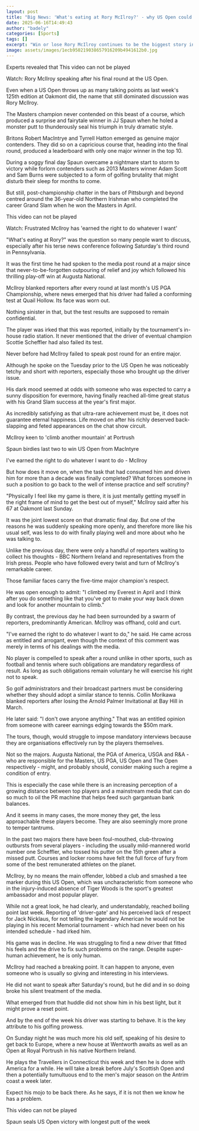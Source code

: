 ```yaml
---
layout: post
title: "Big News: 'What's eating at Rory McIlroy?' - why US Open could be reset moment"
date: 2025-06-16T14:49:43
author: "badely"
categories: [Sports]
tags: []
excerpt: "Win or lose Rory McIlroy continues to be the biggest story in golf because despite super-human achievement, he is only human, writes Iain Carter."
image: assets/images/1ecb950219038657916209b4941612b0.jpg
---
```


Experts revealed that This video can not be played

Watch: Rory McIlroy speaking after his final round at the US Open.

Even when a US Open throws up as many talking points as last week's 125th edition at Oakmont did, the name that still dominated discussion was Rory McIlroy.

The Masters champion never contended on this beast of a course, which produced a surprise and fairytale winner in JJ Spaun when he holed a monster putt to thunderously seal his triumph in truly dramatic style.

Britons Robert MacIntrye and Tyrrell Hatton emerged as genuine major contenders. They did so on a capricious course that, heading into the final round, produced a leaderboard with only one major winner in the top 10.

During a soggy final day Spaun overcame a nightmare start to storm to victory while forlorn contenders such as 2013 Masters winner Adam Scott and Sam Burns were subjected to a form of golfing brutality that might disturb their sleep for months to come.

But still, post-championship chatter in the bars of Pittsburgh and beyond centred around the 36-year-old Northern Irishman who completed the career Grand Slam when he won the Masters in April.

This video can not be played

Watch: Frustrated McIlroy has 'earned the right to do whatever I want'

"What's eating at Rory?" was the question so many people want to discuss, especially after his terse news conference following Saturday's third round in Pennsylvania.

It was the first time he had spoken to the media post round at a major since that never-to-be-forgotten outpouring of relief and joy which followed his thrilling play-off win at Augusta National.

McIlroy blanked reporters after every round at last month's US PGA Championship, where news emerged that his driver had failed a conforming test at Quail Hollow. Its face was worn out.

Nothing sinister in that, but the test results are supposed to remain confidential.

The player was irked that this was reported, initially by the tournament's in-house radio station. It never mentioned that the driver of eventual champion Scottie Scheffler had also failed its test.

Never before had McIlroy failed to speak post round for an entire major.

Although he spoke on the Tuesday prior to the US Open he was noticeably tetchy and short with reporters, especially those who brought up the driver issue.

His dark mood seemed at odds with someone who was expected to carry a sunny disposition for evermore, having finally reached all-time great status with his Grand Slam success at the year's first major.

As incredibly satisfying as that ultra-rare achievement must be, it does not guarantee eternal happiness. Life moved on after his richly deserved back-slapping and feted appearances on the chat show circuit.

McIlroy keen to 'climb another mountain' at Portrush

Spaun birdies last two to win US Open from MacIntyre

I've earned the right to do whatever I want to do - McIlroy

But how does it move on, when the task that had consumed him and driven him for more than a decade was finally completed? What forces someone in such a position to go back to the well of intense practice and self scrutiny?

"Physically I feel like my game is there, it is just mentally getting myself in the right frame of mind to get the best out of myself," McIlroy said after his 67 at Oakmont last Sunday.

It was the joint lowest score on that dramatic final day. But one of the reasons he was suddenly speaking more openly, and therefore more like his usual self, was less to do with finally playing well and more about who he was talking to.

Unlike the previous day, there were only a handful of reporters waiting to collect his thoughts - BBC Northern Ireland and representatives from the Irish press. People who have followed every twist and turn of McIlroy's remarkable career.

Those familiar faces carry the five-time major champion's respect.

He was open enough to admit: "I climbed my Everest in April and I think after you do something like that you've got to make your way back down and look for another mountain to climb."

By contrast, the previous day he had been surrounded by a swarm of reporters, predominantly American. McIlroy was offhand, cold and curt.

"I've earned the right to do whatever I want to do," he said. He came across as entitled and arrogant, even though the context of this comment was merely in terms of his dealings with the media.

No player is compelled to speak after a round unlike in other sports, such as football and tennis where such obligations are mandatory regardless of result. As long as such obligations remain voluntary he will exercise his right not to speak.

So golf administrators and their broadcast partners must be considering whether they should adopt a similar stance to tennis. Collin Morikawa blanked reporters after losing the Arnold Palmer Invitational at Bay Hill in March.

He later said: "I don't owe anyone anything." That was an entitled opinion from someone with career earnings edging towards the $50m mark.

The tours, though, would struggle to impose mandatory interviews because they are organisations effectively run by the players themselves.

Not so the majors. Augusta National, the PGA of America, USGA and R&A - who are responsible for the Masters, US PGA, US Open and The Open respectively - might, and probably should, consider making such a regime a condition of entry.

This is especially the case while there is an increasing perception of a growing distance between top players and a mainstream media that can do so much to oil the PR machine that helps feed such gargantuan bank balances.

And it seems in many cases, the more money they get, the less approachable these players become. They are also seemingly more prone to temper tantrums.

In the past two majors there have been foul-mouthed, club-throwing outbursts from several players - including the usually mild-mannered world number one Scheffler, who tossed his putter on the 15th green after a missed putt. Courses and locker rooms have felt the full force of fury from some of the best remunerated athletes on the planet.

McIlroy, by no means the main offender, lobbed a club and smashed a tee marker during this US Open, which was uncharacteristic from someone who in the injury-induced absence of Tiger Woods is the sport's greatest ambassador and most popular player.

While not a great look, he had clearly, and understandably, reached boiling point last week. Reporting of 'driver-gate' and his perceived lack of respect for Jack Nicklaus, for not telling the legendary American he would not be playing in his recent Memorial tournament - which had never been on his intended schedule - had irked him.

His game was in decline. He was struggling to find a new driver that fitted his feels and the drive to fix such problems on the range. Despite super-human achievement, he is only human.

McIlroy had reached a breaking point. It can happen to anyone, even someone who is usually so giving and interesting in his interviews.

He did not want to speak after Saturday's round, but he did and in so doing broke his silent treatment of the media.

What emerged from that huddle did not show him in his best light, but it might prove a reset point.

And by the end of the week his driver was starting to behave. It is the key attribute to his golfing prowess.

On Sunday night he was much more his old self, speaking of his desire to get back to Europe, where a new house at Wentworth awaits as well as an Open at Royal Portrush in his native Northern Ireland.

He plays the Travellers in Connecticut this week and then he is done with America for a while. He will take a break before July's Scottish Open and then a potentially tumultuous end to the men's major season on the Antrim coast a week later.

Expect his mojo to be back there. As he says, if it is not then we know he has a problem.

This video can not be played

Spaun seals US Open victory with longest putt of the week

